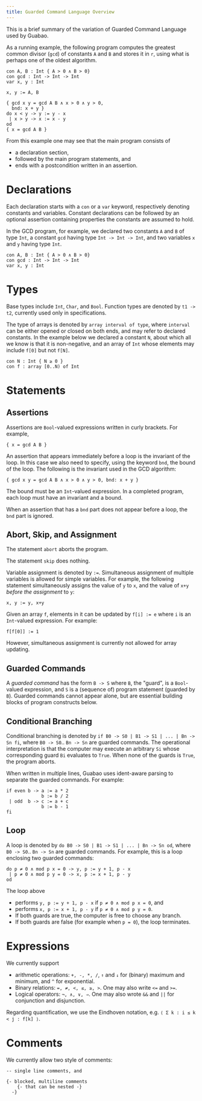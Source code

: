 ```yaml
---
title: Guarded Command Language Overview
---
```


This is a brief summary of the variation of Guarded Command Language used by Guabao.

As a running example, the following program computes the greatest common divisor (`gcd`) of constants `A` and `B` and stores it in `r`, using what is perhaps one of the oldest algorithm.

```
con A, B : Int { A > 0 ∧ B > 0}
con gcd : Int -> Int -> Int
var x, y : Int

x, y := A, B

{ gcd x y = gcd A B ∧ x > 0 ∧ y > 0,
  bnd: x + y }
do x < y -> y := y - x
 | x > y -> x := x - y
od
{ x = gcd A B }
```

From this example one may see that
the main program consists of

  * a declaration section,
  * followed by the main program statements, and
  * ends with a postcondition written in an assertion.

# Declarations

Each declaration starts with a `con` or a `var` keyword, respectively denoting constants and variables. Constant declarations can be followed by an optional assertion containing properties the constants are assumed to hold.

In the GCD program, for example, we declared two constants `A` and `B` of type `Int`, a constant `gcd` having type `Int -> Int -> Int`, and two variables `x` and `y` having type  `Int`.

```
con A, B : Int { A > 0 ∧ B > 0}
con gcd : Int -> Int -> Int
var x, y : Int
```

# Types

Base types include `Int`, `Char`, and `Bool`. Function types are denoted by `t1 -> t2`, currently used only in specifications.

The type of arrays is denoted by `array interval of type`, where `interval` can be either opened or closed on both ends, and may refer to declared constants.
In the example below we declared a constant `N`, about which all we know is that it is non-negative, and an array of `Int` whose elements may include `f[0]` but not `f[N]`.
```
con N : Int { N ≥ 0 }
con f : array [0..N) of Int
```

# Statements

## Assertions

Assertions are `Bool`-valued expressions written in curly brackets.
For example,
```
{ x = gcd A B }
```

An assertion that appears immediately before a loop is the invariant of the loop.
In this case we also need to specify, using the keyword `bnd`, the bound of the loop. The following is the invariant used in the GCD algorithm:
```
{ gcd x y = gcd A B ∧ x > 0 ∧ y > 0, bnd: x + y }
```
The bound must be an `Int`-valued expression.
In a completed program, each loop must have an invariant and a bound.

When an assertion that has a `bnd` part does not appear before a loop, the `bnd` part is ignored.

## Abort, Skip, and Assignment

The statement `abort` aborts the program.

The statement `skip` does nothing.

Variable assignment is denoted by `:=`.
Simultaneous assignment of multiple variables is allowed for simple variables.
For example, the following statement simultaneously assigns the value of `y` to `x`, and the value of `x+y` *before the assignment* to `y`:
```
x, y := y, x+y
```

Given an array `f`, elements in it can be updated by `f[i] := e` where `i` is an `Int`-valued expression. For example:
```
f[f[0]] := 1
```
However, simultaneous assignment is currently not allowed for array updating.

## Guarded Commands

A *guarded command* has the form `B -> S` where `B`, the "guard", is a `Bool`-valued expression,
and `S` is a (sequence of) program statement (guarded by `B`).
Guarded commands cannot appear alone,
but are essential building blocks of program constructs below.

## Conditional Branching

Conditional branching is denoted by
`if B0 -> S0 | B1 -> S1 | ... | Bn -> Sn fi`,
where `B0 -> S0`.. `Bn -> Sn` are guarded commands.
The operational interpretation is that the computer may execute an arbitrary `Si` whose corresponding guard `Bi` evaluates to `True`.
When none of the guards is `True`, the program aborts.

When written in multiple lines, Guabao uses ident-aware parsing to separate the guarded commands.
For example:
```
if even b -> a := a * 2
             b := b / 2
 | odd  b -> c := a + c
             b := b - 1
fi
```

## Loop

A loop is denoted by
`do B0 -> S0 | B1 -> S1 | ... | Bn -> Sn od`,
where `B0 -> S0`.. `Bn -> Sn` are guarded commands.
For example, this is a loop enclosing two guarded commands:
```
do p ≠ 0 ∧ mod p x = 0 -> y, p := y + 1, p - x
 | p ≠ 0 ∧ mod p y = 0 -> x, p := x + 1, p - y
od
```
The loop above

* performs `y, p := y + 1, p - x` if `p ≠ 0 ∧ mod p x = 0`, and
* performs `x, p := x + 1, p - y` if `p ≠ 0 ∧ mod p y = 0`.
* If both guards are true, the computer is free to choose any branch.
* If both guards are false (for example when `p = 0`), the loop terminates.

# Expressions

We currently support

* arithmetic operations: `+, -, *, /`,
`↑` and `↓` for (binary) maximum and minimum, and `^` for exponential.
* Binary relations: `=, ≠, <, ≤, ≥, >`. One may also write `<=` and `>=`.
* Logical operators: `¬, ∧, ∨, ⇒`. One may also wrote `&&` and `||` for conjunction and disjunction.

Regarding quantification, we use the Eindhoven notation, e.g. `⟨ Σ k : i ≤ k < j : f[k] ⟩`.

# Comments

We currently allow two style of comments:

```
-- single line comments, and

{- blocked, multiline comments
    {- that can be nested -}
  -}
```
